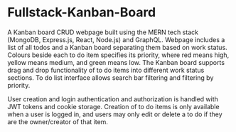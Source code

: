 # Fullstack-Kanban-Board
A Kanban board CRUD webpage built using the MERN tech stack (MongoDB, Express.js, React, Node.js) and GraphQL. Webpage includes a list of all todos and a 
Kanban board separating them based on work status. Colours beside each to do item specifies its priority, where red means high, yellow means medium, and green means low.
The Kanban board supports drag and drop functionality of to do items into different work status sections. To do list interface allows search bar filtering and filtering
by priority.

User creation and login authentication and authorization is handled with JWT tokens and cookie storage. Creation of to do items is only available when a user is logged in,
and users may only edit or delete a to do if they are the owner/creator of that item.
